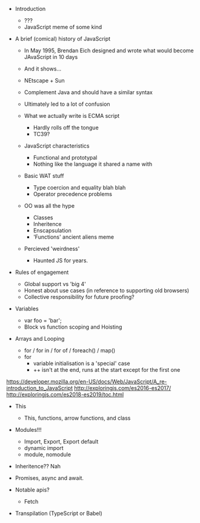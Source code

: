 
- Introduction
    - ???
    - JavaScript meme of some kind

- A brief (comical) history of JavaScript
    - In May 1995, Brendan Eich designed and wrote what would become JAvaScript in 10 days
    - And it shows...
    - NEtscape + Sun
    - Complement Java and should have a similar syntax
    - Ultimately led to a lot of confusion
    - What we actually write is ECMA script
        - Hardly rolls off the tongue
        - TC39?

    - JavaScript characteristics
        - Functional and prototypal
        - Nothing like the language it shared a name with

    - Basic WAT stuff
        - Type coercion and equality blah blah
        - Operator precedence problems

    - OO was all the hype
        - Classes
        - Inheritence
        - Enscapsulation
        - 'Functions' ancient aliens meme

    - Percieved 'weirdness'
        - Haunted JS for years.

- Rules of engagement
    - Global support vs 'big 4'
    - Honest about use cases (in reference to supporting old browsers)
    - Collective responsibility for future proofing?

- Variables
    - var foo = 'bar';
    - Block vs function scoping and Hoisting

- Arrays and Looping
    - for / for in / for of / foreach() / map()
    - for
        - variable initialisation is a 'special' case
        - ++ isn't at the end, runs at the start except for the first one


https://developer.mozilla.org/en-US/docs/Web/JavaScript/A_re-introduction_to_JavaScript
http://exploringjs.com/es2016-es2017/
http://exploringjs.com/es2018-es2019/toc.html

- This
    - This, functions, arrow functions, and class

- Modules!!!
    - Import, Export, Export default
    - dynamic import
    - module, nomodule

- Inheritence?? Nah

- Promises, async and await.

- Notable apis?
    - Fetch

- Transpilation (TypeScript or Babel)


